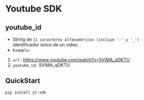 # Youtube SDK
## youtube_id
- String de `11 caracteres alfanuméricos (incluye '-' y '_')` identificador único de un video.
- `Example:`
1. `url:` https://www.youtube.com/watch?v=5ViMA_qDKTU
2. `youtube_id:` 5ViMA_qDKTU

## QuickStart
```bash
pip install yt-sdk
```

